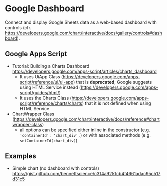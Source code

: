 # Google Dashboard
Connect and display Google Sheets data as a web-based dashboard with controls (cfr. https://developers.google.com/chart/interactive/docs/gallery/controls#dashboard).

## Google Apps Script ##
* Tutorial: Building a Charts Dashboard https://developers.google.com/apps-script/articles/charts_dashboard
  * It uses UiApp Class (https://developers.google.com/apps-script/reference/ui/ui-app) that is **deprecated**; 
  Google suggests using HTML Service instead (https://developers.google.com/apps-script/guides/html/)
  * It uses the Charts Class (https://developers.google.com/apps-script/reference/charts/charts) that it is not defined when using HTML Service
* ChartWrapper Class (https://developers.google.com/chart/interactive/docs/reference#chartwrapper-class)
  * all options can be specified either inline in the constructor (e.g. `'containerId': 'chart_div',`) or with associated methods (e.g. `setContainerId(chart_div)`)
  
## Examples ##
* Simple chart (no dashboard with controls) https://gist.github.com/bennettscience/c314a9251cb4f4661adac95c517d31c5
